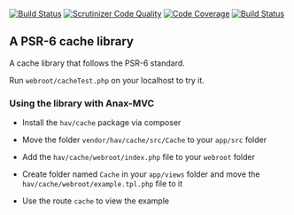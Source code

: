 [![Build Status](https://travis-ci.org/ohavsvik/CachePsr6.svg?branch=master)](https://travis-ci.org/ohavsvik/CachePsr6) [![Scrutinizer Code Quality](https://scrutinizer-ci.com/g/ohavsvik/CachePsr6/badges/quality-score.png?b=master)](https://scrutinizer-ci.com/g/ohavsvik/CachePsr6/?branch=master) [![Code Coverage](https://scrutinizer-ci.com/g/ohavsvik/CachePsr6/badges/coverage.png?b=master)](https://scrutinizer-ci.com/g/ohavsvik/CachePsr6/?branch=master) [![Build Status](https://scrutinizer-ci.com/g/ohavsvik/CachePsr6/badges/build.png?b=master)](https://scrutinizer-ci.com/g/ohavsvik/CachePsr6/build-status/master)

## A PSR-6 cache library


A cache library that follows the PSR-6 standard.

Run `webroot/cacheTest.php` on your localhost to try it.

### Using the library with Anax-MVC

- Install the `hav/cache` package via composer
- Move the folder `vendor/hav/cache/src/Cache` to your `app/src` folder

- Add the `hav/cache/webroot/index.php` file to your `webroot` folder
- Create folder named `Cache` in your `app/views` folder and move the `hav/cache/webroot/example.tpl.php` file to it

- Use the route `cache` to view the example

